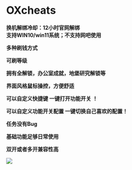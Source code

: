 # OXcheats

**换机解绑冷却：12小时官网解绑**\
**支持WIN10/win11系统；不支持网吧使用**

**多种刷钱方式**

**可刷等级**

**拥有全解锁，办公室成就，地堡研究解锁等**

**界面风格鼠标操控，方便舒适**

**可以自定义快捷键 一键打开功能开关 ！**

**可以自定义功能开关配置 一键切换自己喜欢的配置！**

**任务没有Bug**

**基础功能足够日常使用**

**双开或者多开兼容性高**

![](https://pic.xhcheats.cn/assets/2024/01/03/212207.png)
